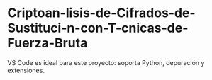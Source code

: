 # Criptoan-lisis-de-Cifrados-de-Sustituci-n-con-T-cnicas-de-Fuerza-Bruta
VS Code es ideal para este proyecto: soporta Python, depuración y extensiones.
